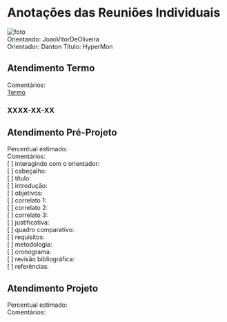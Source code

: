 # Anotações das Reuniões Individuais  

![foto](foto.png "foto")  
Orientando: JoaoVitorDeOliveira  
Orientador: Danton
Título: HyperMon  

## Atendimento Termo  

Comentários:  
[Termo](Termo.pdf "Termo")  

### XXXX-XX-XX

## Atendimento Pré-Projeto  

Percentual estimado:  
Comentários:  
[ ] interagindo com o orientador:  
[ ] cabeçalho:  
[ ] título:  
[ ] introdução:  
[ ] objetivos:  
[ ] correlato 1:  
[ ] correlato 2:  
[ ] correlato 3:  
[ ] justificativa:  
[ ] quadro comparativo:  
[ ] requisitos:  
[ ] metodologia:  
[ ] cronograma:  
[ ] revisão bibliográfica:  
[ ] referências:  

## Atendimento Projeto  

Percentual estimado:  
Comentários:  
